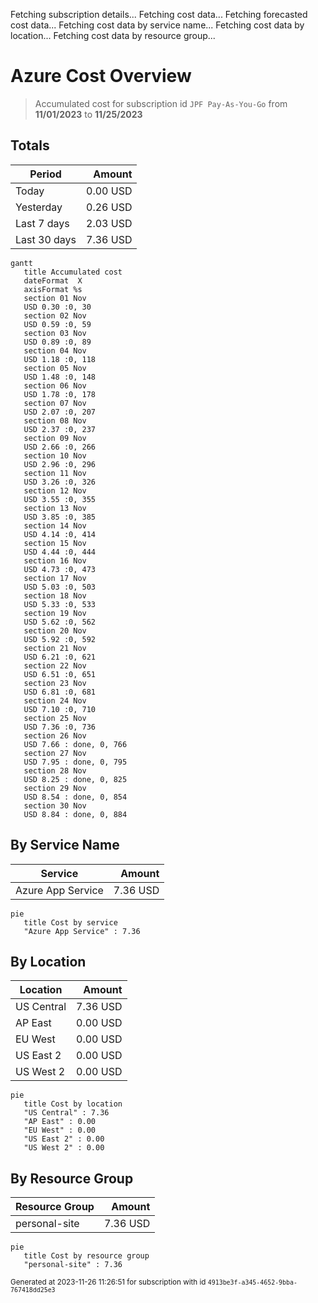 Fetching subscription details...
Fetching cost data...
Fetching forecasted cost data...
Fetching cost data by service name...
Fetching cost data by location...
Fetching cost data by resource group...
# Azure Cost Overview

> Accumulated cost for subscription id `JPF Pay-As-You-Go` from **11/01/2023** to **11/25/2023**

## Totals

|Period|Amount|
|---|---:|
|Today|0.00 USD|
|Yesterday|0.26 USD|
|Last 7 days|2.03 USD|
|Last 30 days|7.36 USD|

```mermaid
gantt
   title Accumulated cost
   dateFormat  X
   axisFormat %s
   section 01 Nov
   USD 0.30 :0, 30
   section 02 Nov
   USD 0.59 :0, 59
   section 03 Nov
   USD 0.89 :0, 89
   section 04 Nov
   USD 1.18 :0, 118
   section 05 Nov
   USD 1.48 :0, 148
   section 06 Nov
   USD 1.78 :0, 178
   section 07 Nov
   USD 2.07 :0, 207
   section 08 Nov
   USD 2.37 :0, 237
   section 09 Nov
   USD 2.66 :0, 266
   section 10 Nov
   USD 2.96 :0, 296
   section 11 Nov
   USD 3.26 :0, 326
   section 12 Nov
   USD 3.55 :0, 355
   section 13 Nov
   USD 3.85 :0, 385
   section 14 Nov
   USD 4.14 :0, 414
   section 15 Nov
   USD 4.44 :0, 444
   section 16 Nov
   USD 4.73 :0, 473
   section 17 Nov
   USD 5.03 :0, 503
   section 18 Nov
   USD 5.33 :0, 533
   section 19 Nov
   USD 5.62 :0, 562
   section 20 Nov
   USD 5.92 :0, 592
   section 21 Nov
   USD 6.21 :0, 621
   section 22 Nov
   USD 6.51 :0, 651
   section 23 Nov
   USD 6.81 :0, 681
   section 24 Nov
   USD 7.10 :0, 710
   section 25 Nov
   USD 7.36 :0, 736
   section 26 Nov
   USD 7.66 : done, 0, 766
   section 27 Nov
   USD 7.95 : done, 0, 795
   section 28 Nov
   USD 8.25 : done, 0, 825
   section 29 Nov
   USD 8.54 : done, 0, 854
   section 30 Nov
   USD 8.84 : done, 0, 884
```

## By Service Name

|Service|Amount|
|---|---:|
|Azure App Service|7.36 USD|

```mermaid
pie
   title Cost by service
   "Azure App Service" : 7.36
```

## By Location

|Location|Amount|
|---|---:|
|US Central|7.36 USD|
|AP East|0.00 USD|
|EU West|0.00 USD|
|US East 2|0.00 USD|
|US West 2|0.00 USD|

```mermaid
pie
   title Cost by location
   "US Central" : 7.36
   "AP East" : 0.00
   "EU West" : 0.00
   "US East 2" : 0.00
   "US West 2" : 0.00
```

## By Resource Group

|Resource Group|Amount|
|---|---:|
|personal-site|7.36 USD|

```mermaid
pie
   title Cost by resource group
   "personal-site" : 7.36
```

<sup>Generated at 2023-11-26 11:26:51 for subscription with id `4913be3f-a345-4652-9bba-767418dd25e3`</sup>
